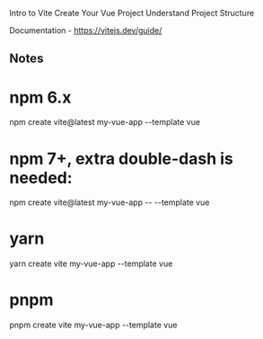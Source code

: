 Intro to Vite
Create Your Vue Project
Understand Project Structure

Documentation - https://vitejs.dev/guide/

## Notes

# npm 6.x

npm create vite@latest my-vue-app --template vue

# npm 7+, extra double-dash is needed:

npm create vite@latest my-vue-app -- --template vue

# yarn

yarn create vite my-vue-app --template vue

# pnpm

pnpm create vite my-vue-app --template vue
